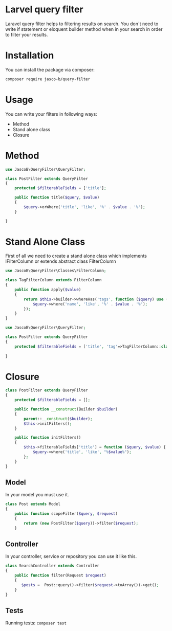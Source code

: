 # Larvel query filter

Laravel query filter helps to filtering results on search. You don`t need to write if statement or eloquent builder method when in your search in order to filter your results.

# Installation
You can install the package via composer:
```sh
composer require jasco-b/query-filter
```

# Usage
You can write your filters in following ways:
  - Method
  - Stand alone class 
  - Closure

# Method
```php
use JascoB\QueryFilter\QueryFilter;

class PostFilter extends QueryFilter
{
    protected $filterableFields = ['title'];

    public function title($query, $value)
    {
        $query->orWhere('title', 'like', '%' . $value . '%');
    }

}
```

# Stand Alone Class

First of all we need to create a stand alone class which implements IFilterColumn or extends abstract class FilterColumn

```php
use JascoB\QueryFilter\Classes\FilterColumn;

class TagFilterColumn extends FilterColumn
{
    public function apply($value)
    {
        return $this->builder->whereHas('tags', function ($query) use ($value) {
            $query->where('name', 'like', '%' . $value . '%');
        });
    }
}
```

```php
use JascoB\QueryFilter\QueryFilter;

class PostFilter extends QueryFilter
{
    protected $filterableFields = ['title', 'tag'=>TagFilterColumn::class];
    
}
```

# Closure

```php
class PostFilter extends QueryFilter
{
    protected $filterableFields = [];

    public function __construct(Builder $builder)
    {
        parent::__construct($builder);
        $this->initFilters();
    }

    public function initFilters()
    {
        $this->filterableFields['title'] = function ($query, $value) {
            $query->where('title', 'like', "%$value%");
        };
    }
}
```

## Model
In your model you must use it.
```php
class Post extends Model
{
    public function scopeFilter($query, $request)
    {
        return (new PostFilter($query))->filter($request);
    }
```

## Controller 
In your controller, service or repository you can use it like this.
```php
class SearchController extends Controller
{
    public function filter(Request $request)
    {
       $posts =  Post::query()->filter($request->toArray())->get();
    }
}
```

## Tests
Running tests: 
``
composer test
``